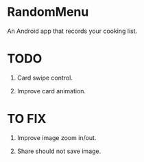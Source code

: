 # RandomMenu
An Android app that records your cooking list.

# TODO
1. Card swipe control.

2. Improve card animation.

# TO FIX
1. Improve image zoom in/out.

2. Share should not save image.